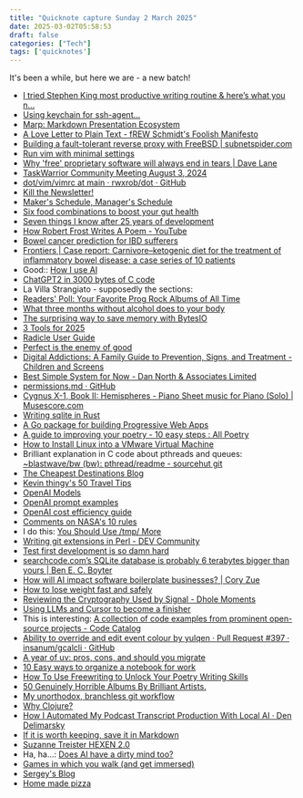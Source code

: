 ```yaml
---
title: "Quicknote capture Sunday 2 March 2025"
date: 2025-03-02T05:58:53
draft: false
categories: ["Tech"]
tags: ['quicknotes']
---
```


It's been a while, but here we are - a new batch!

- [I tried Stephen King most productive writing routine & here’s what you n...](https://youtube.com/watch?v=fCNaKe1CEXw&)
- [Using keychain for ssh-agent...](https://www.cyberciti.biz/faq/ssh-passwordless-login-with-keychain-for-scripts/)
- [Marp: Markdown Presentation Ecosystem](https://marp.app/)
- [A Love Letter to Plain Text - fREW Schmidt's Foolish Manifesto](https://blog.afoolishmanifesto.com/posts/a-love-letter-to-plain-text/)
- [Building a fault-tolerant reverse proxy with FreeBSD | subnetspider.com](https://www.subnetspider.com/2025/01/22/building-a-fault-tolerant-reverse-proxy-with-freebsd.html?utm_source=discoverbsd)
- [Run vim with minimal settings](https://adam.garrett-harris.com/2015-04-05-how-to-run-vim-with-minimal-settings/)
- [Why 'free' proprietary software will always end in tears | Dave Lane](https://davelane.nz/why-free-proprietary-software-will-always-end-tears)
- [TaskWarrior Community Meeting August 3, 2024](https://www.youtube.com/watch?v=-uWqAZDl830)
- [dot/vim/vimrc at main · rwxrob/dot · GitHub](https://github.com/rwxrob/dot/blob/main/vim/vimrc)
- [Kill the Newsletter!](https://kill-the-newsletter.com/)
- [Maker's Schedule, Manager's Schedule](https://paulgraham.com/makersschedule.html)
- [Six food combinations to boost your gut health](https://www.telegraph.co.uk/health-fitness/diet/gut-health/food-combinations-gut-health/)
- [Seven things I know after 25 years of development](https://zverok.space/blog/2025-01-27-7things-euruko.html)
- [How Robert Frost Writes A Poem - YouTube](https://www.youtube.com/watch?v=BRHUcU0RgOM)
- [Bowel cancer prediction for IBD sufferers](https://www.bbc.co.uk/news/articles/c87d4e2v8l0o)
- [Frontiers | Case report: Carnivore–ketogenic diet for the treatment of inflammatory bowel disease: a case series of 10 patients](https://www.frontiersin.org/journals/nutrition/articles/10.3389/fnut.2024.1467475/full)
- Good:: [How I use AI](https://nicholas.carlini.com/writing/2024/how-i-use-ai.html)
- [ChatGPT2 in 3000 bytes of C code](https://nicholas.carlini.com/writing/2023/chat-gpt-2-in-c.html)
- La Villa Strangiato - supposedly the sections:
- [Readers&#039; Poll: Your Favorite Prog Rock Albums of All Time](https://www.rollingstone.com/music/music-lists/readers-poll-your-favorite-prog-rock-albums-of-all-time-21430/)
- [What three months without alcohol does to your body](https://www.telegraph.co.uk/health-fitness/diet/alcohol/three-months-without-alcohol-does-to-your-body/)
- [The surprising way to save memory with BytesIO](https://pythonspeed.com/articles/bytesio-reduce-memory-usage/)
- [3 Tools for 2025](http://yosemitesam.ch/3-tools-for-2025/)
- [Radicle User Guide](https://radicle.xyz/guides/user)
- [Perfect is the enemy of good](https://medv.io/blog/perfect-is-the-enemy-of-good)
- [Digital Addictions: A Family Guide to Prevention, Signs, and Treatment - Children and Screens](https://www.childrenandscreens.org/learn-explore/research/digital-addictions-a-family-guide-to-prevention-signs-and-treatment/)
- [Best Simple System for Now - Dan North &amp; Associates Limited](https://dannorth.net/best-simple-system-for-now/)
- [permissions.md · GitHub](https://gist.github.com/simonw/4a13c4b10176d7b8e3d1260f5dcc9de3)
- [Cygnus X-1, Book II: Hemispheres - Piano Sheet music for Piano (Solo) | Musescore.com](https://musescore.com/user/55116879/scores/22496284)
- [Writing sqlite in Rust](https://blog.sylver.dev/build-your-own-sqlite-part-1-listing-tables)
- [A Go package for building Progressive Web Apps](https://go-app.dev/)
- [A guide to improving your poetry - 10 easy steps : All Poetry](https://allpoetry.com/learn)
- [How to Install Linux into a VMware Virtual Machine](https://www.genunix.com/dclarke/linux_vmware/index.html)
- Brilliant explanation in C code about pthreads and queues: [~blastwave/bw (bw): pthread/readme - sourcehut git](https://git.sr.ht/~blastwave/bw/tree/bw/item/pthread/readme)
- [The Cheapest Destinations Blog](https://www.cheapestdestinationsblog.com/)
- [Kevin thingy's 50 Travel Tips](https://kk.org/thetechnium/50-years-of-travel-tips/)
- [OpenAI Models](https://platform.openai.com/docs/models)
- [OpenAI prompt examples](https://platform.openai.com/docs/examples)
- [OpenAI cost efficiency guide](https://platform.openai.com/docs/guides/model-selection)
- [Comments on NASA's 10 rules](https://www.cs.otago.ac.nz/cosc345/resources/nasa-10-rules.htm)
- I do this: [You Should Use /tmp/ More](https://atthis.link/blog/2025/58671.html)
- [Writing git extensions in Perl - DEV Community](https://dev.to/jj/writing-git-extensions-in-perl-3ken)
- [Test first development is so damn hard](https://jarosz.dev/atomicessay/why-test-first-development-is-so-damn-hard/)
- [searchcode.com’s SQLite database is probably 6 terabytes bigger than yours | Ben E. C. Boyter](https://boyter.org/posts/searchcode-bigger-sqlite-than-you/)
- [How will AI impact software boilerplate businesses? | Cory Zue](https://www.coryzue.com/writing/ai-and-coding/)
- [How to lose weight fast and safely](https://www.telegraph.co.uk/health-fitness/diet/weight-loss/how-lose-weight-quickly-safely/)
- [Reviewing the Cryptography Used by Signal - Dhole Moments](https://soatok.blog/2025/02/18/reviewing-the-cryptography-used-by-signal/)
- [Using LLMs and Cursor to become a finisher](https://zohaib.me/using-llms-and-cursor-for-finishing-projects-productivity/)
- This is interesting: [A collection of code examples from prominent open-source projects - Code Catalog](https://codecatalog.org/)
- [Ability to override and edit event colour by yulqen · Pull Request #397 · insanum/gcalcli · GitHub](https://github.com/insanum/gcalcli/pull/397)
- [A year of uv: pros, cons, and should you migrate](https://www.bitecode.dev/p/a-year-of-uv-pros-cons-and-should?)
- [10 Easy ways to organize a notebook for work](https://rebelsguidetopm.com/how-to-organize-a-notebook-for-work/)
- [How To Use Freewriting to Unlock Your Poetry Writing Skills](https://www.youtube.com/watch?v=fwOcLTT4lbE)
- [50 Genuinely Horrible Albums By Brilliant Artists.](https://www.rollingstone.com/music/music-lists/horrible-albums-by-brilliant-artists-1234672895/metallica-34-1234674904/)
- [My unorthodox, branchless git workflow](https://drewdevault.com/2020/04/06/My-weird-branchless-git-workflow.html)
- [Why Clojure?](https://gaiwan.co/blog/why-clojure/)
- [How I Automated My Podcast Transcript Production With Local AI &middot; Den Delimarsky](https://den.dev/blog/how-i-automated-podcast-transcription-with-local-ai/)
- [If it is worth keeping, save it in Markdown](https://p.migdal.pl/blog/2025/02/markdown-saves?utm_source=hackernewsletter&utm_medium=email&utm_term=fav)
- [Suzanne Treister HEXEN 2.0](https://www.suzannetreister.net/HEXEN2/HEXEN_2.html)
- Ha, ha...: [Does AI have a dirty mind too?](https://medium.com/@marekkcichy/does-ai-have-a-dirty-mind-too-6948430e4b2b)
- [Games in which you walk (and get immersed)](https://p.migdal.pl/blog/2019/06/games-in-which-you-walk-and-get-immersed)
- [Sergey&#x27;s Blog](https://www.sergey.fyi/articles/gemini-flash-2)
- [Home made pizza](https://www.deliciousmagazine.co.uk/how-to-make-homemade-pizza-from-scratch/)
